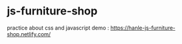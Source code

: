 # js-furniture-shop
practice about css and javascript 
demo : https://hanle-js-furniture-shop.netlify.com/
